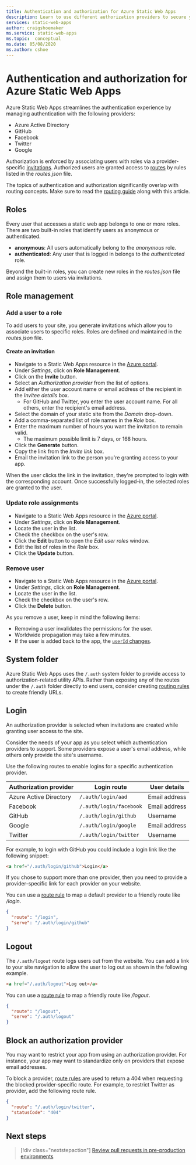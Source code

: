 ```yaml
---
title: Authentication and authorization for Azure Static Web Apps
description: Learn to use different authorization providers to secure your static app.
services: static-web-apps
author: craigshoemaker
ms.service: static-web-apps
ms.topic:  conceptual
ms.date: 05/08/2020
ms.author: cshoe
---
```


# Authentication and authorization for Azure Static Web Apps

Azure Static Web Apps streamlines the authentication experience by managing authentication with the following providers:

- Azure Active Directory
- GitHub
- Facebook
- Twitter
- Google

Authorization is enforced by associating users with roles via a provider-specific [invitations](#invitations). Authorized users are granted access to [routes](routes.md) by rules listed in the _routes.json_ file.

The topics of authentication and authorization significantly overlap with routing concepts. Make sure to read the [routing guide](routes.md) along with this article.

## Roles

Every user that accesses a static web app belongs to one or more roles. There are two built-in roles that identify users as anonymous or authenticated.

- **anonymous**: All users automatically belong to the _anonymous_ role.
- **authenticated**: Any user that is logged in belongs to the _authenticated_ role.

Beyond the built-in roles, you can create new roles in the _routes.json_ file and assign them to users via invitations.

## Role management

### Add a user to a role

To add users to your site, you generate invitations which allow you to associate users to specific roles. Roles are defined and maintained in the _routes.json_ file.

<a name="invitations" id="invitations"></a>

#### Create an invitation

- Navigate to a Static Web Apps resource in the [Azure portal](https://portal.azure.com).
- Under _Settings_, click on **Role Management**.
- Click on the **Invite** button.
- Select an _Authorization provider_ from the list of options.
- Add either the user account name or email address of the recipient in the _Invitee details_ box.
  - For GitHub and Twitter, you enter the user account name. For all others, enter the recipient's email address.
- Select the domain of your static site from the _Domain_ drop-down.
- Add a comma-separated list of role names in the _Role_ box.
- Enter the maximum number of hours you want the invitation to remain valid.
  - The maximum possible limit is 7 days, or 168 hours.
- Click the **Generate** button.
- Copy the link from the _Invite link_ box.
- Email the invitation link to the person you're granting access to your app.

When the user clicks the link in the invitation, they're prompted to login with the corresponding account. Once successfully logged-in, the selected roles are granted to the user.

### Update role assignments

- Navigate to a Static Web Apps resource in the [Azure portal](https://portal.azure.com).
- Under _Settings_, click on **Role Management**.
- Locate the user in the list.
- Check the checkbox on the user's row.
- Click the **Edit** button to open the _Edit user roles_ window.
- Edit the list of roles in the _Role_ box.
- Click the **Update** button.

### Remove user

- Navigate to a Static Web Apps resource in the [Azure portal](https://portal.azure.com).
- Under _Settings_, click on **Role Management**.
- Locate the user in the list.
- Check the checkbox on the user's row.
- Click the **Delete** button.

As you remove a user, keep in mind the following items:

- Removing a user invalidates the permissions for the user.
- Worldwide propagation may take a few minutes.
- If the user is added back to the app, the [`userId` changes](user-information.md).

## System folder

Azure Static Web Apps uses the `/.auth` system folder to provide access to authorization-related utility APIs. Rather than exposing any of the routes under the `/.auth` folder directly to end users, consider creating [routing rules](routes.md) to create friendly URLs.

## Login

An authorization provider is selected when invitations are created while granting user access to the site.

Consider the needs of your app as you select which authentication providers to support. Some providers expose a user's email address, while others only provide the site's username.

Use the following routes to enable logins for a specific authentication provider.

| Authorization provider | Login route             | User details  |
| ---------------------- | ----------------------- | ------------- |
| Azure Active Directory | `/.auth/login/aad`      | Email address |
| Facebook               | `/.auth/login/facebook` | Email address |
| GitHub                 | `/.auth/login/github`   | Username      |
| Google                 | `/.auth/login/google`   | Email address |
| Twitter                | `/.auth/login/twitter`  | Username      |

For example, to login with GitHub you could include a login link like the following snippet:

```html
<a href="/.auth/login/github">Login</a>
```

If you chose to support more than one provider, then you need to provide a provider-specific link for each provider on your website.

You can use a [route rule](routes.md) to map a default provider to a friendly route like _/login_.

```json
{
  "route": "/login",
  "serve": "/.auth/login/github"
}
```

## Logout

The `/.auth/logout` route logs users out from the website. You can add a link to your site navigation to allow the user to log out as shown in the following example.

```html
<a href="/.auth/logout">Log out</a>
```

You can use a [route rule](routes.md) to map a friendly route like _/logout_.

```json
{
  "route": "/logout",
  "serve": "/.auth/logout"
}
```

## Block an authorization provider

You may want to restrict your app from using an authorization provider. For instance, your app may want to standardize only on providers that expose email addresses.

To block a provider, [route rules](routes.md) are used to return a 404 when requesting the blocked provider-specific route. For example, to restrict Twitter as provider, add the following route rule.

```json
{
  "route": "/.auth/login/twitter",
  "statusCode": "404"
}
```

## Next steps

> [!div class="nextstepaction"]
> [Review pull requests in pre-production environments](review-publish-pull-requests.md)
